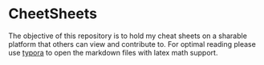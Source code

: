 # CheetSheets
The objective of this repository is to hold my cheat sheets on a sharable platform that others can view and contribute to. 
For optimal reading please use [typora](https://www.typora.io/) to open the markdown files with latex math support.
